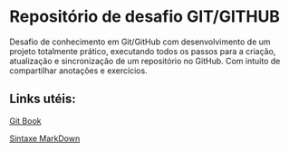 # Repositório de desafio GIT/GITHUB

Desafio de conhecimento em Git/GitHub com desenvolvimento de um projeto totalmente prático, executando todos os passos para a criação, atualização e sincronização de um repositório no GitHub. Com intuito de compartilhar anotações e exercícios. 

## Links utéis:

[Git Book](https://git-scm.com/book/en/v2)

[Sintaxe MarkDown](https://www.markdownguide.org/)
